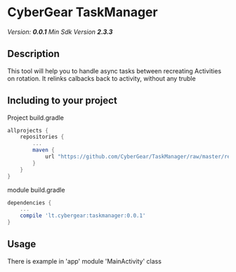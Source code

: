 # CyberGear TaskManager
*Version:* ***0.0.1***
*Min Sdk Version* ***2.3.3***

## Description

This tool will help you to handle async tasks between recreating Activities on rotation. It relinks calbacks back to activity, without any truble

## Including to your project

Project build.gradle
```Groovy
allprojects {
    repositories {
        ...
        maven {
            url "https://github.com/CyberGear/TaskManager/raw/master/repo/"
        }
    }
}
```

module build.gradle
```Groovy
dependencies {
    ...
    compile 'lt.cybergear:taskmanager:0.0.1'
}
```

## Usage

There is example in 'app' module 'MainActivity' class

